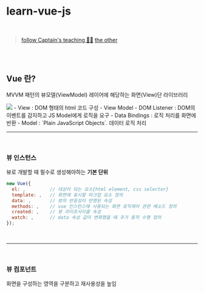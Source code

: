 # learn-vue-js
<br>

> [follow Captain's teaching 🦸‍♂️](https://joshua1988.github.io/vue-camp/vue/instance.html#%EC%9D%B8%EC%8A%A4%ED%84%B4%EC%8A%A4-%EC%83%9D%EC%84%B1)
[the other](https://dahye-jeong.gitbook.io/vue-js/)

<br>
<br>

## Vue 란?
MVVM 패턴의 뷰모델(ViewModel) 레이어에 해당하는 화면(View)단 라이브러리

<image src="https://012.vuejs.org/images/mvvm.png">
- View : DOM 형태의 html 코드 구성
- View Model 
    - DOM Listener : DOM의 이벤트를 감지하고 JS Model에게 로직을 요구
    - Data Bindings : 로직 처리를 화면에 반환
- Model : `Plain JavaScript Objects`. 데이터 로직 처리

<br>

---

<br>

### 뷰 인스턴스
뷰로 개발할 때 필수로 생성해야하는 **기본 단위**

```javascript
new Vue({
  el: ,         // 대상이 되는 요소{html element, css selector}
  template: ,   // 화면에 표시할 마크업 요소 정의
  data: ,       // 뷰의 반응성이 반영된 속성
  methods: ,    // vue 인스턴스에 사용되는 화면 로직제어 관련 메소드 정의
  created: ,    // 뷰 라이프사이클 속성
  watch: ,      // data 속성 값이 변화했을 때 추가 동작 수행 정의
});
```

<br>

---

<br>

### 뷰 컴포넌트
화면을 구성하는 영역을 구분하고 재사용성을 높임